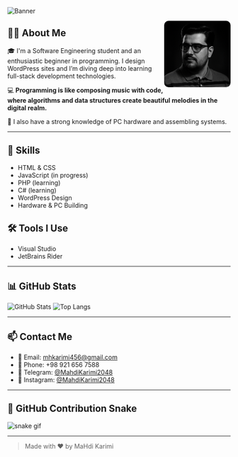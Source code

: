 ![Banner](https://capsule-render.vercel.app/api?type=waving&color=0:283593,100:1E88E5&height=200&section=header&text=Hi%20There!%20I'm%20MaHdi%20Karimi%20👋&fontColor=ffffff&fontSize=30&fontAlignY=35)

<img src="profile.jpg" width="150" align="right" style="border-radius: 10px;" />

## 👨‍💻 About Me
🎓 I'm a Software Engineering student and an enthusiastic beginner in programming. I design WordPress sites and I’m diving deep into learning full-stack development technologies. 

💻 **Programming is like composing music with code, where algorithms and data structures create beautiful melodies in the digital realm.**

🔧 I also have a strong knowledge of PC hardware and assembling systems.

---

## 🚀 Skills
- HTML & CSS
- JavaScript (in progress)
- PHP (learning)
- C# (learning)
- WordPress Design
- Hardware & PC Building

## 🛠 Tools I Use
- Visual Studio
- JetBrains Rider

---

## 📊 GitHub Stats
![GitHub Stats](https://github-readme-stats.vercel.app/api?username=MahdiKarimi2048&show_icons=true&theme=radical)
![Top Langs](https://github-readme-stats.vercel.app/api/top-langs/?username=MahdiKarimi2048&layout=compact&theme=radical)

---

## 📫 Contact Me
- 📧 Email: mhkarimi456@gmail.com
- 📱 Phone: +98 921 656 7588
- 💬 Telegram: [@MahdiKarimi2048](https://t.me/MahdiKarimi2048)
- 📸 Instagram: [@MahdiKarimi2048](https://instagram.com/MahdiKarimi2048)

---

## 🐍 GitHub Contribution Snake
![snake gif](https://github.com/MahdiKarimi2048/MahdiKarimi2048/blob/output/github-contribution-grid-snake.gif)

---

> Made with ❤️ by MaHdi Karimi
